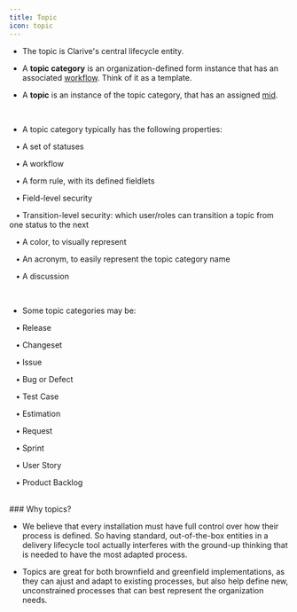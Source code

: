 ```yaml
---
title: Topic
icon: topic
---
```


* The topic is Clarive's central lifecycle entity. 

* A **topic category** is an organization-defined form instance that has an associated [workflow](Concepts/workflow).
Think of it as a template.

* A **topic** is an instance of the topic category, that has an assigned [mid](Concepts/mid).

<br />

* A topic category typically has the following properties:<br />

&nbsp; &nbsp;• A set of statuses <br />

&nbsp; &nbsp;• A workflow <br />

&nbsp; &nbsp;• A form rule, with its defined fieldlets <br />

&nbsp; &nbsp;• Field-level security <br />

&nbsp; &nbsp;• Transition-level security: which user/roles can transition a topic from one status to the next <br />

&nbsp; &nbsp;• A color, to visually represent  <br />

&nbsp; &nbsp;• An acronym, to easily represent the topic category name  <br />

&nbsp; &nbsp;• A discussion

<br />

* Some topic categories may be: <br />


&nbsp; &nbsp;• Release <br />

&nbsp; &nbsp;• Changeset <br />

&nbsp; &nbsp;• Issue <br />

&nbsp; &nbsp;• Bug or Defect <br />

&nbsp; &nbsp;• Test Case <br />

&nbsp; &nbsp;• Estimation <br />

&nbsp; &nbsp;• Request <br />

&nbsp; &nbsp;• Sprint <br />

&nbsp; &nbsp;• User Story <br />

&nbsp; &nbsp;• Product Backlog

<br />
### Why topics?

<br />

* We believe that every installation must have full control 
over how their process is defined. So having standard, out-of-the-box
entities in a delivery lifecycle tool actually interferes with the 
ground-up thinking that is needed to have the most adapted process.

* Topics are great for both brownfield and greenfield implementations, 
as they can ajust and adapt to existing processes, but also help define 
new, unconstrained processes that can best represent the organization needs.




